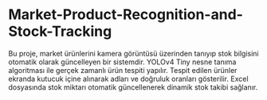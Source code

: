 # Market-Product-Recognition-and-Stock-Tracking
Bu proje, market ürünlerini kamera görüntüsü üzerinden tanıyıp stok bilgisini otomatik olarak güncelleyen bir sistemdir. YOLOv4 Tiny nesne tanıma algoritması ile gerçek zamanlı ürün tespiti yapılır. Tespit edilen ürünler ekranda kutucuk içine alınarak adları ve doğruluk oranları gösterilir. Excel dosyasında stok miktarı otomatik güncellenerek dinamik stok takibi sağlanır.
